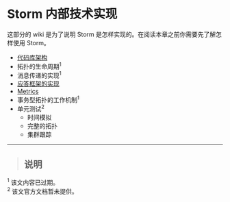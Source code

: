 # Storm 内部技术实现

这部分的 wiki 是为了说明 Storm 是怎样实现的。在阅读本章之前你需要先了解怎样使用 Storm。

- [代码库架构][1]
- 拓扑的生命周期<sup>1</sup>
- 消息传递的实现<sup>1</sup>
- [应答框架的实现][4]
- [Metrics][5]
- 事务型拓扑的工作机制<sup>1</sup>
- 单元测试<sup>2</sup>
	- 时间模拟
	- 完整的拓扑
	- 集群跟踪



---

>## 说明
<sup>1</sup> 该文内容已过期。  
<sup>2</sup> 该文官方文档暂未提供。  

[1]: https://github.com/weyo/Storm-Documents/blob/master/Manual/zh/Structure-Of-The-Codebase.md
[4]: https://github.com/weyo/Storm-Documents/blob/master/Manual/zh/Acking-Framework-Implementation.md
[5]: https://github.com/weyo/Storm-Documents/blob/master/Manual/zh/Metrics.md
